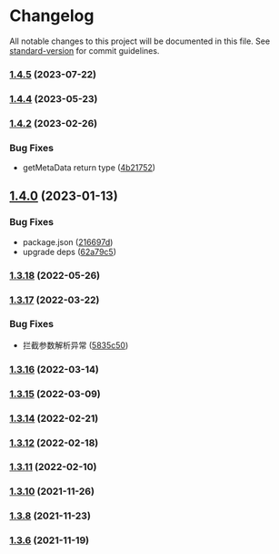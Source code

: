 # Changelog

All notable changes to this project will be documented in this file. See [standard-version](https://github.com/conventional-changelog/standard-version) for commit guidelines.

### [1.4.5](https://github.com/thinkkoa/koatty_payload/compare/v1.4.4...v1.4.5) (2023-07-22)

### [1.4.4](https://github.com/thinkkoa/koatty_payload/compare/v1.4.2...v1.4.4) (2023-05-23)

### [1.4.2](https://github.com/thinkkoa/koatty_payload/compare/v1.4.0...v1.4.2) (2023-02-26)


### Bug Fixes

* getMetaData return type ([4b21752](https://github.com/thinkkoa/koatty_payload/commit/4b21752df937513bc7664d5dc21788866a59cbcf))

## [1.4.0](https://github.com/thinkkoa/koatty_payload/compare/v1.3.18...v1.4.0) (2023-01-13)


### Bug Fixes

* package.json ([216697d](https://github.com/thinkkoa/koatty_payload/commit/216697da644f6a9cbad79b12b59c919ed6f70414))
* upgrade deps ([62a79c5](https://github.com/thinkkoa/koatty_payload/commit/62a79c55c8b2d3210cc63c2ac3f1d539ebc7371b))

### [1.3.18](https://github.com/thinkkoa/koatty_payload/compare/v1.3.17...v1.3.18) (2022-05-26)

### [1.3.17](https://github.com/thinkkoa/koatty_payload/compare/v1.3.16...v1.3.17) (2022-03-22)


### Bug Fixes

* 拦截参数解析异常 ([5835c50](https://github.com/thinkkoa/koatty_payload/commit/5835c5081f5ce0ec5f57d907a57c3db0643d343e))

### [1.3.16](https://github.com/thinkkoa/koatty_payload/compare/v1.3.15...v1.3.16) (2022-03-14)

### [1.3.15](https://github.com/thinkkoa/koatty_payload/compare/v1.3.14...v1.3.15) (2022-03-09)

### [1.3.14](https://github.com/thinkkoa/koatty_payload/compare/v1.3.12...v1.3.14) (2022-02-21)

### [1.3.12](https://github.com/thinkkoa/koatty_payload/compare/v1.3.11...v1.3.12) (2022-02-18)

### [1.3.11](https://github.com/thinkkoa/koatty_payload/compare/v1.3.10...v1.3.11) (2022-02-10)

### [1.3.10](https://github.com/thinkkoa/koatty_payload/compare/v1.3.8...v1.3.10) (2021-11-26)

### [1.3.8](https://github.com/thinkkoa/koatty_payload/compare/v1.3.6...v1.3.8) (2021-11-23)

### [1.3.6](https://github.com/thinkkoa/koatty_payload/compare/v1.3.4...v1.3.6) (2021-11-19)
